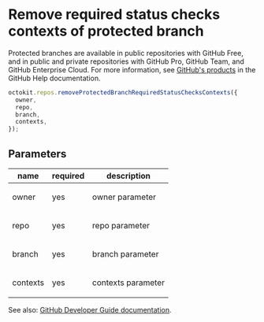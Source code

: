 # Remove required status checks contexts of protected branch

Protected branches are available in public repositories with GitHub Free, and in public and private repositories with GitHub Pro, GitHub Team, and GitHub Enterprise Cloud. For more information, see [GitHub's products](https://help.github.com/github/getting-started-with-github/githubs-products) in the GitHub Help documentation.

```js
octokit.repos.removeProtectedBranchRequiredStatusChecksContexts({
  owner,
  repo,
  branch,
  contexts,
});
```

## Parameters

<table>
  <thead>
    <tr>
      <th>name</th>
      <th>required</th>
      <th>description</th>
    </tr>
  </thead>
  <tbody>
    <tr><td>owner</td><td>yes</td><td>

owner parameter

</td></tr>
<tr><td>repo</td><td>yes</td><td>

repo parameter

</td></tr>
<tr><td>branch</td><td>yes</td><td>

branch parameter

</td></tr>
<tr><td>contexts</td><td>yes</td><td>

contexts parameter

</td></tr>
  </tbody>
</table>

See also: [GitHub Developer Guide documentation](https://developer.github.com/v3/repos/branches/#remove-required-status-checks-contexts-of-protected-branch).

